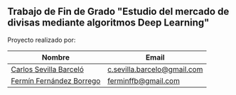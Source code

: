 ## Trabajo de Fin de Grado "Estudio del mercado de divisas mediante algoritmos Deep Learning"

Proyecto realizado por:

| Nombre | Email |
| ---- | ---- |
| [Carlos Sevilla Barceló](https://www.linkedin.com/in/carlos-sevilla-barceló/)  | c.sevilla.barcelo@gmail.com |
| [Fermín Fernández Borrego](https://www.linkedin.com/in/fermin-fernandez-borrego/)  | ferminffb@gmail.com |


